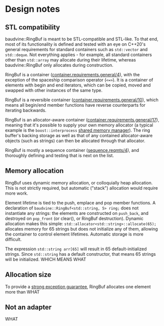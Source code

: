 # Design notes

## STL compatibility

baudvine::RingBuf is meant to be STL-compatible and STL-like. To that end, most
of its functionality is defined and tested with an eye on C++20's general
requirements for standard containers such as `std::vector` and `std::deque`. Not
everything applies - for example, all standard containers other than
`std::array` may allocate during their lifetime, whereas baudvine::RingBuf only
allocates during construction.

RingBuf is a container
([container.requirements.general/4](https://timsong-cpp.github.io/cppwp/n4868/container.requirements.general#4)),
with the exception of the spaceship comparison operator (`<=>`). It is a
container of elements with begin and end iterators, which can be copied, moved
and swapped with other instances of the same type.

RingBuf is a reversible container
([container.requirements.general/10](https://timsong-cpp.github.io/cppwp/n4868/container.requirements.general#10)),
which means all begin/end member functions have reverse counterparts for
iterating backwards.

RingBuf is an allocator-aware container
([container.requirements.general/17](https://timsong-cpp.github.io/cppwp/n4868/container.requirements.general#17)),
meaning that it's possible to supply your own memory allocator (a typical
example is the `boost::interprocess` [shared memory
manager](https://www.boost.org/doc/libs/1_78_0/doc/html/interprocess/quick_guide.html#interprocess.quick_guide.qg_interprocess_container)).
The ring buffer's backing storage as well as that of any contained
allocator-aware objects (such as strings) can then be allocated through that
allocator.

RingBuf is mostly a sequence container
([sequence.reqmts/4](https://timsong-cpp.github.io/cppwp/n4868/sequence.reqmts#4)),
and thoroughly defining and testing that is next on the list.

## Memory allocation

RingBuf uses dynamic memory allocation, or colloquially heap allocation. This is
not strictly required, but automatic ("stack") allocation would require more
work.

Element lifetime is tied to the push, emplace and pop member functions. A
declaration of `baudvine::RingBuf<std::string, 5> ring;` does not instantiate
any strings: the elements are constructed on `push_back`, and destroyed on
`pop_front` (or clear(), or RingBuf destruction). Dynamic allocation makes this
simple: `std::allocator<std::string>::allocate(65);` allocates memory for 65
strings but does not initialize any of them, allowing the container to control
element lifetimes. Automatic storage is more difficult.

The expression `std::string arr[65]` will result in 65 default-initialized
strings. Since `std::string` has a default constructor, that means 65 strings
will be initialized. WHICH MEANS WHAT

## Allocation size

To provide a [strong exception guarantee](https://en.cppreference.com/w/cpp/language/exceptions#Exception_safety), 
RingBuf allocates one element more than WHAT

## Not an adapter

WHAT
